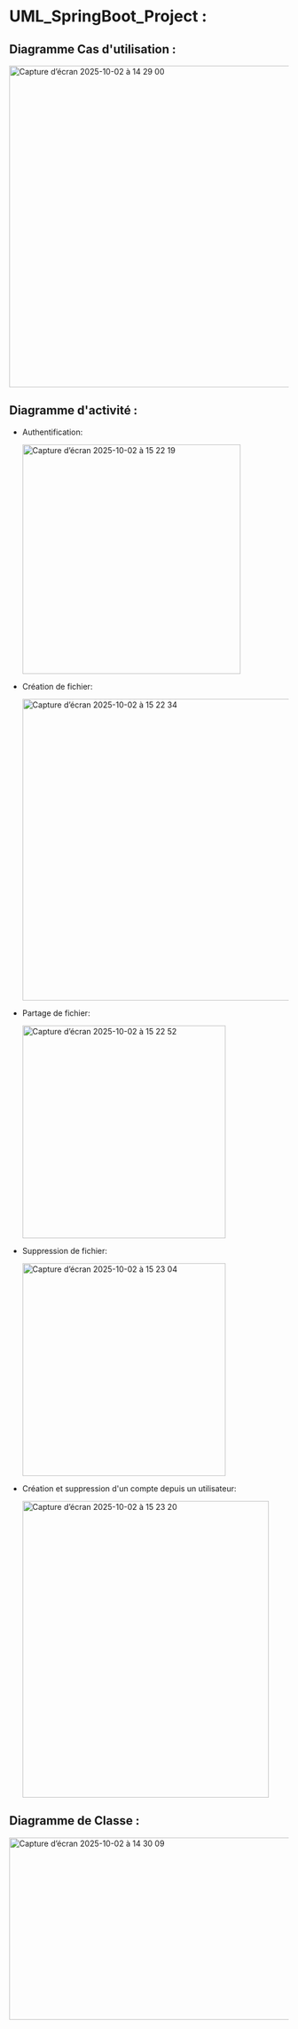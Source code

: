 # UML_SpringBoot_Project :

## Diagramme Cas d'utilisation :
<img width="551" height="579" alt="Capture d’écran 2025-10-02 à 14 29 00" src="https://github.com/user-attachments/assets/401f1b2d-218c-476d-b47b-ae6ceed1b418" />

## Diagramme d'activité :
- Authentification:
  
  <img width="393" height="413" alt="Capture d’écran 2025-10-02 à 15 22 19" src="https://github.com/user-attachments/assets/5aaf3987-d837-426d-a75c-ad5638e829d6" />

- Création de fichier:
  
  <img width="493" height="543" alt="Capture d’écran 2025-10-02 à 15 22 34" src="https://github.com/user-attachments/assets/4a44f754-44af-47cc-93d0-631dd56ca969" />

- Partage de fichier:
  
  <img width="366" height="383" alt="Capture d’écran 2025-10-02 à 15 22 52" src="https://github.com/user-attachments/assets/17c23907-15e8-4019-9913-d2e2c8ea2f78" />

- Suppression de fichier:
  
  <img width="366" height="383" alt="Capture d’écran 2025-10-02 à 15 23 04" src="https://github.com/user-attachments/assets/09071a90-b683-4d7b-9fa5-b4fa28888671" />

- Création et suppression d'un compte depuis un utilisateur:
  
  <img width="444" height="534" alt="Capture d’écran 2025-10-02 à 15 23 20" src="https://github.com/user-attachments/assets/dc1622df-7421-40c2-8383-f3f5f8a7cca7" />

## Diagramme de Classe :
<img width="763" height="328" alt="Capture d’écran 2025-10-02 à 14 30 09" src="https://github.com/user-attachments/assets/b1787bc7-e5d4-44c5-971c-503b36281c07" />
